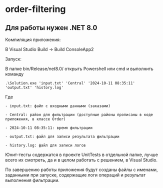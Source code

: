 # order-filtering

## Для работы нужен .NET 8.0

Компиляция приложения:

В Visual Studio
    Build -> Build ConsoleApp2

Запуск:

В папке bin/Release/net8.0/ открыть Powershell или cmd и выполнить команду

``` .\Solution.exe 'input.txt' 'Central' '2024-10-11 08:35:11' 'output.txt' 'history.log' ```

Где 
    
    - input.txt: файл с входными данными (заказами)
    
    - Central: район для фильтрации (доступные районы прописаны в коде приложения, в классе Order)
    
    - 2024-10-11 08:35:11: время фильтрации
    
    - output.txt: файл для записи результата фильтрации
    
    - history.log: файл для записи логов 

Юнит-тесты содержатся в проекте UnitTests в отдельной папке, лучше всего их смотреть, да и в целом работать с решением, в Visual Studio.

По завершению работы приложения будут созданы файлы с именами, заданными при запуске, содержащие логи операций и результат выполнения фильтрации.
